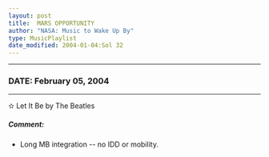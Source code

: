 ```yaml
---
layout: post
title:  MARS OPPORTUNITY
author: "NASA: Music to Wake Up By"
type: MusicPlaylist
date_modified: 2004-01-04:Sol 32
---
```


----
### DATE: February 05, 2004
----
✫ Let It Be by The Beatles

##### Comment:
* Long MB integration -- no IDD or mobility.
